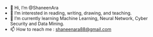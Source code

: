 - 👋 Hi, I’m @ShaneenAra
- 👀 I’m interested in reading, writing, drawing, and teaching.
- 🌱 I’m currently learning Machine Learning, Neural Network, Cyber Security and Data Mining.
- 📫 How to reach me : shaneenara88@gmail.com


<!---
ShaneenAra/ShaneenAra is a ✨ special ✨ repository because its `README.md` (this file) appears on your GitHub profile.
You can click the Preview link to take a look at your changes.
--->
